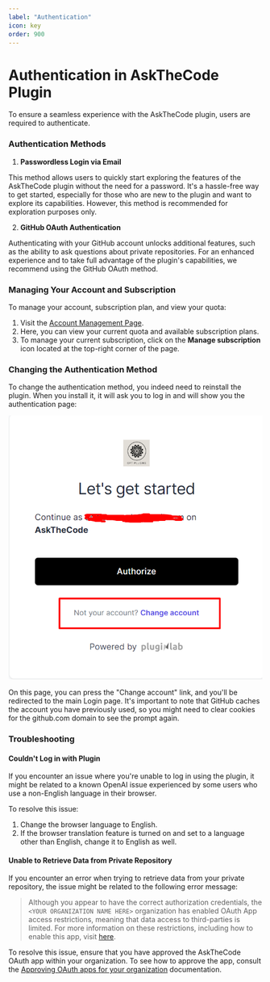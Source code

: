 ```yaml
---
label: "Authentication"
icon: key
order: 900
---
```


# Authentication in AskTheCode Plugin

To ensure a seamless experience with the AskTheCode plugin, users are required to authenticate.

### Authentication Methods

1. **Passwordless Login via Email**  

This method allows users to quickly start exploring the features of the AskTheCode plugin without the need for a password. It's a hassle-free way to get started, especially for those who are new to the plugin and want to explore its capabilities. However, this method is recommended for exploration purposes only.

2. **GitHub OAuth Authentication**  

Authenticating with your GitHub account unlocks additional features, such as the ability to ask questions about private repositories. For an enhanced experience and to take full advantage of the plugin's capabilities, we recommend using the GitHub OAuth method.

### Managing Your Account and Subscription

To manage your account, subscription plan, and view your quota:

1. Visit the [Account Management Page](https://c7d59216ee8ec59bda5e51ffc17a994d.auth.portal-pluginlab.ai/pricing).
2. Here, you can view your current quota and available subscription plans.
3. To manage your current subscription, click on the **Manage subscription** icon located at the top-right corner of the page.

### Changing the Authentication Method

To change the authentication method, you indeed need to reinstall the plugin. When you install it, it will ask you to log in and will show you the authentication page:

![](/resources/authentication/auth-page.png)

On this page, you can press the "Change account" link, and you'll be redirected to the main Login page. It's important to note that GitHub caches the account you have previously used, so you might need to clear cookies for the github.com domain to see the prompt again.

### Troubleshooting

#### Couldn't Log in with Plugin

If you encounter an issue where you're unable to log in using the plugin, it might be related to a known OpenAI issue experienced by some users who use a non-English language in their browser.

To resolve this issue:

1. Change the browser language to English.
2. If the browser translation feature is turned on and set to a language other than English, change it to English as well.


#### Unable to Retrieve Data from Private Repository

If you encounter an error when trying to retrieve data from your private repository, the issue might be related to the following error message:

> Although you appear to have the correct authorization credentials, the `<YOUR ORGANIZATION NAME HERE>` organization has enabled OAuth App access restrictions, meaning that data access to third-parties is limited. For more information on these restrictions, including how to enable this app, visit [here](https://docs.github.com/articles/restricting-access-to-your-organization-s-data/).

To resolve this issue, ensure that you have approved the AskTheCode OAuth app within your organization. To see how to approve the app, consult the [Approving OAuth apps for your organization](https://docs.github.com/en/organizations/managing-oauth-access-to-your-organizations-data/approving-oauth-apps-for-your-organization) documentation.